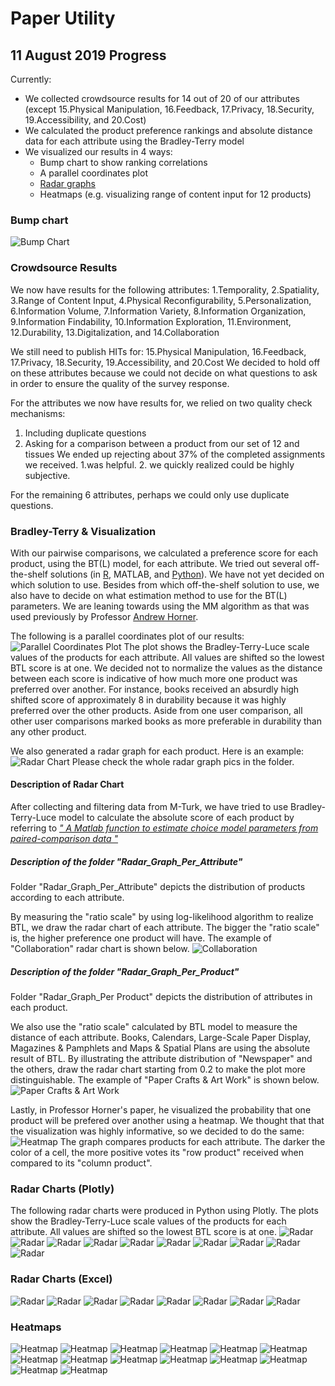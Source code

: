 # Paper Utility
## 11 August 2019 Progress 
Currently:
* We collected crowdsource results for 14 out of 20 of our attributes (except 15.Physical Manipulation, 16.Feedback, 17.Privacy, 18.Security, 19.Accessibility, and 20.Cost)
* We calculated the product preference rankings and absolute distance data for each attribute using the Bradley-Terry model
* We visualized our results in 4 ways: 
  * Bump chart to show ranking correlations 
  * A parallel coordinates plot 
  * [Radar graphs](https://github.com/ycheng14799/PaperUtility/tree/master/Radar_Chart%20of%20Products%20and%20Attributes) 
  * Heatmaps (e.g. visualizing range of content input for 12 products)
  
  
### Bump chart 
![Bump Chart](https://github.com/ycheng14799/PaperUtility/blob/master/Data_Ranking_Plot.png)

### Crowdsource Results
We now have results for the following attributes: 1.Temporality, 2.Spatiality, 3.Range of Content Input, 4.Physical Reconfigurability, 5.Personalization, 6.Information Volume, 7.Information Variety, 8.Information Organization, 9.Information Findability, 10.Information Exploration, 11.Environment, 12.Durability, 13.Digitalization, and 14.Collaboration

We still need to publish HITs for: 15.Physical Manipulation, 16.Feedback, 17.Privacy, 18.Security, 19.Accessibility, and 20.Cost
We decided to hold off on these attributes because we could not decide on what questions to ask in order to ensure the quality of the survey response. 

For the attributes we now have results for, we relied on two quality check mechanisms: 
1. Including duplicate questions 
2. Asking for a comparison between a product from our set of 12 and tissues
We ended up rejecting about 37% of the completed assignments we received. 1.was helpful. 2. we quickly realized could be highly subjective. 

For the remaining 6 attributes, perhaps we could only use duplicate questions. 


### Bradley-Terry & Visualization 
With our pairwise comparisons, we calculated a preference score for each product, using the BT(L) model, for each attribute. We tried out several off-the-shelf solutions (in [R](https://github.com/hturner/BradleyTerry2), MATLAB, and [Python](http://choix.lum.li/en/latest/index.html)). We have not yet decided on which solution to use. Besides from which off-the-shelf solution to use, we also have to decide on what estimation method to use for the BT(L) parameters. We are leaning towards using the MM algorithm as that was used previously by Professor [Andrew Horner](https://pdfs.semanticscholar.org/c3b2/10be60cfbff06e18f6047d1854a97e985b61.pdf). 

The following is a parallel coordinates plot of our results: 
![Parallel Coordinates Plot](https://raw.githubusercontent.com/ycheng14799/PaperUtility/master/ParallelCoordinatesPlotOne.png)
The plot shows the Bradley-Terry-Luce scale values of the products for each attribute. All values are shifted so the lowest BTL score is at one. We decided not to normalize the values as the distance between each score is indicative of how much more one product was preferred over another. For instance, books received an absurdly high shifted score of approximately 8 in durability because it was highly preferred over the other products. Aside from one user comparison, all other user comparisons marked books as more preferable in durability than any other product.  

We also generated a radar graph for each product. Here is an example: 
![Radar Chart](https://raw.githubusercontent.com/ycheng14799/PaperUtility/master/PlotlyRadarGraphs/Semi-structuredWrittenForms.png) Please check the whole radar graph pics in the folder. 
#### Description of Radar Chart

After collecting and filtering data from M-Turk, we have tried to use Bradley-Terry-Luce model to calculate the absolute score of each product by referring to [*" A Matlab function to estimate choice model parameters from paired-comparison data "*](https://link.springer.com/article/10.3758/BF03195547)  

##### Description of the folder "Radar_Graph_Per_Attribute"

Folder "Radar_Graph_Per_Attribute" depicts the distribution of products according to each attribute. 

By measuring the "ratio scale" by using log-likelihood algorithm to realize BTL, we draw the radar chart of each attribute. The bigger the "ratio scale" is, the higher preference one product will have. 
The example of "Collaboration" radar chart is shown below.
![Collaboration](https://github.com/ycheng14799/PaperUtility/blob/master/Radar_Chart%20of%20Products%20and%20Attributes/Radar_Graph_Per_Attribute/Collaboration.png?raw=true)

##### Description of the folder "Radar_Graph_Per_Product"

Folder "Radar_Graph_Per Product" depicts the distribution of attributes in each product.

We also use the "ratio scale" calculated by BTL model to measure the distance of each attribute. Books, Calendars, Large-Scale Paper Display, Magazines & Pamphlets and Maps & Spatial Plans are using the absolute result of BTL. By illustrating the attribute distribution of "Newspaper" and the others, draw the radar chart starting from 0.2 to make the plot more distinguishable.
The example of "Paper Crafts & Art Work" is shown below.
![Paper Crafts & Art Work](https://github.com/ycheng14799/PaperUtility/blob/master/Radar_Chart%20of%20Products%20and%20Attributes/Radar_Graph_Per_Product/Paper%20Crafts%20%26%20Artworks(set%20minimum%20value%20%3D%200.2).png)

Lastly, in Professor Horner's paper, he visualized the probability that one product will be prefered over another using a heatmap. We thought that that the visualization was highly informative, so we decided to do the same: 
![Heatmap](https://raw.githubusercontent.com/ycheng14799/PaperUtility/master/heatmapExample.png)
The graph compares products for each attribute. The darker the color of a cell, the more positive votes its "row product" received when compared to its "column product". 

### Radar Charts (Plotly)
The following radar charts were produced in Python using Plotly. The plots show the Bradley-Terry-Luce scale values of the products for each attribute. All values are shifted so the lowest BTL score is at one.
![Radar](https://raw.githubusercontent.com/ycheng14799/PaperUtility/master/PlotlyRadarGraphs/Books.png)
![Radar](https://raw.githubusercontent.com/ycheng14799/PaperUtility/master/PlotlyRadarGraphs/Calendars.png)
![Radar](https://raw.githubusercontent.com/ycheng14799/PaperUtility/master/PlotlyRadarGraphs/LargeScalePaperDisplays.png)
![Radar](https://raw.githubusercontent.com/ycheng14799/PaperUtility/master/PlotlyRadarGraphs/Maps&SpatialLayouts.png)
![Radar](https://raw.githubusercontent.com/ycheng14799/PaperUtility/master/PlotlyRadarGraphs/Notebooks&LooseLeafs.png)
![Radar](https://raw.githubusercontent.com/ycheng14799/PaperUtility/master/PlotlyRadarGraphs/PaperCards.png)
![Radar](https://raw.githubusercontent.com/ycheng14799/PaperUtility/master/PlotlyRadarGraphs/PaperCrafts&Artworks.png)
![Radar](https://raw.githubusercontent.com/ycheng14799/PaperUtility/master/PlotlyRadarGraphs/PrintedDigitalDocuments.png)
![Radar](https://raw.githubusercontent.com/ycheng14799/PaperUtility/master/PlotlyRadarGraphs/Semi-structuredWrittenForms.png)
![Radar](https://raw.githubusercontent.com/ycheng14799/PaperUtility/master/PlotlyRadarGraphs/StickyNotes.png)

### Radar Charts (Excel)
![Radar](https://raw.githubusercontent.com/ycheng14799/PaperUtility/master/Radar_Chart%20of%20Products%20and%20Attributes/Radar_Graph_Per_Product/Books.png)
![Radar](https://raw.githubusercontent.com/ycheng14799/PaperUtility/master/Radar_Chart%20of%20Products%20and%20Attributes/Radar_Graph_Per_Product/Calendars.png)
![Radar](https://raw.githubusercontent.com/ycheng14799/PaperUtility/master/Radar_Chart%20of%20Products%20and%20Attributes/Radar_Graph_Per_Product/Large-Scale%20Paper%20Display%20(i.e.%20Posters).png)
![Radar](https://raw.githubusercontent.com/ycheng14799/PaperUtility/master/Radar_Chart%20of%20Products%20and%20Attributes/Radar_Graph_Per_Product/Maps%20%26%20Spatial%20Plans.png)
![Radar](https://raw.githubusercontent.com/ycheng14799/PaperUtility/master/Radar_Chart%20of%20Products%20and%20Attributes/Radar_Graph_Per_Product/Newspapers(set%20minimum%20value%3D0.2).png)
![Radar](https://raw.githubusercontent.com/ycheng14799/PaperUtility/master/Radar_Chart%20of%20Products%20and%20Attributes/Radar_Graph_Per_Product/Notebooks%20%26%20Loose%20Leafs%20(set%20minimum%20value%20%3D%200.2).png)
![Radar](https://raw.githubusercontent.com/ycheng14799/PaperUtility/master/Radar_Chart%20of%20Products%20and%20Attributes/Radar_Graph_Per_Product/Paper%20Cards%20(i.e.%20Name%20Cards)%20set%20minimum%20value%20%3D%200.2.png)
![Radar](https://raw.githubusercontent.com/ycheng14799/PaperUtility/master/Radar_Chart%20of%20Products%20and%20Attributes/Radar_Graph_Per_Product/Paper%20Crafts%20%26%20Artworks(set%20minimum%20value%20%3D%200.2).png)

### Heatmaps
![Heatmap](https://raw.githubusercontent.com/ycheng14799/PaperUtility/master/PreferenceProbabilityHeatmaps/Collaboration.png)
![Heatmap](https://raw.githubusercontent.com/ycheng14799/PaperUtility/master/PreferenceProbabilityHeatmaps/Digitalization.png)
![Heatmap](https://raw.githubusercontent.com/ycheng14799/PaperUtility/master/PreferenceProbabilityHeatmaps/Durability.png)
![Heatmap](https://raw.githubusercontent.com/ycheng14799/PaperUtility/master/PreferenceProbabilityHeatmaps/Environment.png)
![Heatmap](https://raw.githubusercontent.com/ycheng14799/PaperUtility/master/PreferenceProbabilityHeatmaps/InformationExploration.png)
![Heatmap](https://raw.githubusercontent.com/ycheng14799/PaperUtility/master/PreferenceProbabilityHeatmaps/InformationFindability.png)
![Heatmap](https://raw.githubusercontent.com/ycheng14799/PaperUtility/master/PreferenceProbabilityHeatmaps/InformationOrganization.png)
![Heatmap](https://raw.githubusercontent.com/ycheng14799/PaperUtility/master/PreferenceProbabilityHeatmaps/InformationVariety.png)
![Heatmap](https://raw.githubusercontent.com/ycheng14799/PaperUtility/master/PreferenceProbabilityHeatmaps/InformationVolume.png)
![Heatmap](https://raw.githubusercontent.com/ycheng14799/PaperUtility/master/PreferenceProbabilityHeatmaps/Personalization.png)
![Heatmap](https://raw.githubusercontent.com/ycheng14799/PaperUtility/master/PreferenceProbabilityHeatmaps/PhysicalReconfigurability.png)
![Heatmap](https://raw.githubusercontent.com/ycheng14799/PaperUtility/master/PreferenceProbabilityHeatmaps/RangeofContentInput.png)
![Heatmap](https://raw.githubusercontent.com/ycheng14799/PaperUtility/master/PreferenceProbabilityHeatmaps/Spatiality.png)
![Heatmap](https://raw.githubusercontent.com/ycheng14799/PaperUtility/master/PreferenceProbabilityHeatmaps/Temporality.png)
